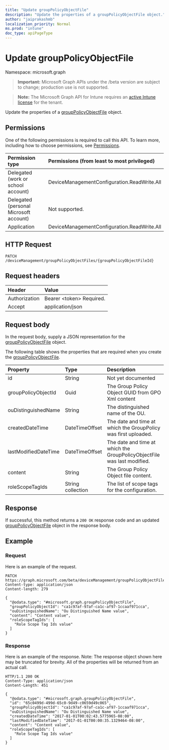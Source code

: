```yaml
---
title: "Update groupPolicyObjectFile"
description: "Update the properties of a groupPolicyObjectFile object."
author: "jaiprakashmb"
localization_priority: Normal
ms.prod: "intune"
doc_type: apiPageType
---
```


# Update groupPolicyObjectFile

Namespace: microsoft.graph

> **Important:** Microsoft Graph APIs under the /beta version are subject to change; production use is not supported.

> **Note:** The Microsoft Graph API for Intune requires an [active Intune license](https://go.microsoft.com/fwlink/?linkid=839381) for the tenant.

Update the properties of a [groupPolicyObjectFile](../resources/intune-gpanalyticsservice-grouppolicyobjectfile.md) object.

## Permissions
One of the following permissions is required to call this API. To learn more, including how to choose permissions, see [Permissions](/graph/permissions-reference).

<!-- { "blockType": "ignored"  } // Note: Removing this line will result in the permissions autogeneration tool overwriting the table. -->
|Permission type|Permissions (from least to most privileged)|
|:---|:---|
|Delegated (work or school account)|DeviceManagementConfiguration.ReadWrite.All|
|Delegated (personal Microsoft account)|Not supported.|
|Application|DeviceManagementConfiguration.ReadWrite.All|

## HTTP Request
<!-- {
  "blockType": "ignored"
}
-->
``` http
PATCH /deviceManagement/groupPolicyObjectFiles/{groupPolicyObjectFileId}
```

## Request headers
|Header|Value|
|:---|:---|
|Authorization|Bearer &lt;token&gt; Required.|
|Accept|application/json|

## Request body
In the request body, supply a JSON representation for the [groupPolicyObjectFile](../resources/intune-gpanalyticsservice-grouppolicyobjectfile.md) object.

The following table shows the properties that are required when you create the [groupPolicyObjectFile](../resources/intune-gpanalyticsservice-grouppolicyobjectfile.md).

|Property|Type|Description|
|:---|:---|:---|
|id|String|Not yet documented|
|groupPolicyObjectId|Guid|The Group Policy Object GUID from GPO Xml content|
|ouDistinguishedName|String|The distinguished name of the OU.|
|createdDateTime|DateTimeOffset|The date and time at which the GroupPolicy was first uploaded.|
|lastModifiedDateTime|DateTimeOffset|The date and time at which the GroupPolicyObjectFile was last modified.|
|content|String|The Group Policy Object file content.|
|roleScopeTagIds|String collection|The list of scope tags for the configuration.|



## Response
If successful, this method returns a `200 OK` response code and an updated [groupPolicyObjectFile](../resources/intune-gpanalyticsservice-grouppolicyobjectfile.md) object in the response body.

## Example

### Request
Here is an example of the request.
``` http
PATCH https://graph.microsoft.com/beta/deviceManagement/groupPolicyObjectFiles/{groupPolicyObjectFileId}
Content-type: application/json
Content-length: 279

{
  "@odata.type": "#microsoft.graph.groupPolicyObjectFile",
  "groupPolicyObjectId": "ca1c97af-97af-ca1c-af97-1ccaaf971cca",
  "ouDistinguishedName": "Ou Distinguished Name value",
  "content": "Content value",
  "roleScopeTagIds": [
    "Role Scope Tag Ids value"
  ]
}
```

### Response
Here is an example of the response. Note: The response object shown here may be truncated for brevity. All of the properties will be returned from an actual call.
``` http
HTTP/1.1 200 OK
Content-Type: application/json
Content-Length: 451

{
  "@odata.type": "#microsoft.graph.groupPolicyObjectFile",
  "id": "65c0499d-499d-65c0-9d49-c0659d49c065",
  "groupPolicyObjectId": "ca1c97af-97af-ca1c-af97-1ccaaf971cca",
  "ouDistinguishedName": "Ou Distinguished Name value",
  "createdDateTime": "2017-01-01T00:02:43.5775965-08:00",
  "lastModifiedDateTime": "2017-01-01T00:00:35.1329464-08:00",
  "content": "Content value",
  "roleScopeTagIds": [
    "Role Scope Tag Ids value"
  ]
}
```
